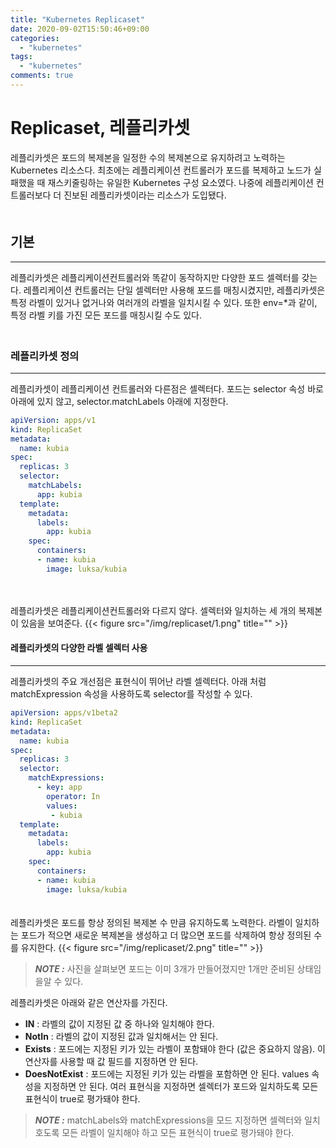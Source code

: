 ```yaml
---
title: "Kubernetes Replicaset"
date: 2020-09-02T15:50:46+09:00
categories:
  - "kubernetes"
tags:
  - "kubernetes"
comments: true
---
```


# Replicaset, 레플리카셋
레플리카셋은 포드의 복제본을 일정한 수의 복제본으로 유지하려고 노력하는 Kubernetes 리소스다. 최초에는 레플리케이션 컨트롤러가 포드를 복제하고 노드가 실패했을 때 재스키줄링하는 유일한 Kubernetes 구성 요소였다. 나중에 레플리케이션 컨트롤러보다 더 진보된 레플리카셋이라는 리소스가 도입됐다.  
　
<br>

## 기본
----
레플리카셋은 레플리케이션컨트롤러와 똑같이 동작하지만 다양한 포드 셀렉터를 갖는다. 레플리케이션 컨트롤러는 단일 셀렉터만 사용해 포드를 매칭시켰지만, 레플리카셋은 특정 라벨이 있거나 없거나와 여러개의 라벨을 일치시킬 수 있다. 또한 env=*과 같이, 특정 라벨 키를 가진 모든 포드를 매칭시킬 수도 있다.  
　
<br>

### 레플리카셋 정의
----
레플리카셋이 레플리케이션 컨트롤러와 다른점은 셀렉터다. 포드는 selector 속성 바로 아래에 있지 않고, selector.matchLabels 아래에 지정한다.
````yaml
apiVersion: apps/v1
kind: ReplicaSet
metadata:
  name: kubia
spec:
  replicas: 3
  selector:
    matchLabels:
      app: kubia
  template:
    metadata:
      labels:
        app: kubia
    spec:
      containers:
      - name: kubia
        image: luksa/kubia
````
　
<br>

레플리카셋은 레플리케이션컨트롤러와 다르지 않다. 셀렉터와 일치하는 세 개의 복제본이 있음을 보여준다.
{{< figure src="/img/replicaset/1.png" title="" >}}
　
<br>

#### 레플리카셋의 다양한 라벨 셀렉터 사용
----
레플리카셋의 주요 개선점은 표현식이 뛰어난 라벨 셀렉터다. 아래 처럼 matchExpression 속성을 사용하도록 selector를 작성할 수 있다.
````yaml
apiVersion: apps/v1beta2
kind: ReplicaSet
metadata:
  name: kubia
spec:
  replicas: 3
  selector:
    matchExpressions:
      - key: app
        operator: In
        values:
         - kubia
  template:
    metadata:
      labels:
        app: kubia
    spec:
      containers:
      - name: kubia
        image: luksa/kubia
````
　  
레플리카셋은 포드를 항상 정의된 복제본 수 만큼 유지하도록 노력한다. 라벨이 일치하는 포드가 적으면 새로운 복제본을 생성하고 더 많으면 포드를 삭제하여 항상 정의된 수를 유지한다. 
{{< figure src="/img/replicaset/2.png" title="" >}}
> **_NOTE :_** 사진을 살펴보면 포드는 이미 3개가 만들어졌지만 1개만 준비된 상태임을알 수 있다.

레플리카셋은 아래와 같은 연산자를 가진다.
- **IN** : 라벨의 값이 지정된 값 중 하나와 일치해야 한다.
- **NotIn** : 라벨의 값이 지정된 값과 일치해서는 안 된다.
- **Exists** : 포드에는 지정된 키가 있는 라벨이 포함돼야 한다 (값은 중요하지 않음). 이 연산자를 사용할 때 값 필드를 지정하면 안 된다.
- **DoesNotExist** : 포드에는 지정된 키가 있는 라벨을 포함하면 안 된다. values 속성을 지정하면 안 된다. 여러 표현식을 지정하면 셀렉터가 포드와 일치하도록 모든 표현식이 true로 평가돼야 한다.

> **_NOTE :_** matchLabels와 matchExpressions을 모드 지정하면 셀렉터와 일치호도록 모든 라벨이 일치해야 하고 모든 표현식이 true로 평가돼야 한다.

